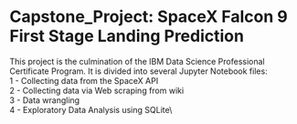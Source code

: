 # Capstone_Project: SpaceX Falcon 9 First Stage Landing Prediction
This project is the culmination of the IBM Data Science Professional Certificate Program.
It is divided into several Jupyter Notebook files:\
  1 - Collecting data from the SpaceX API\
  2 - Collecting data via Web scraping from wiki\
  3 - Data wrangling\
  4 - Exploratory Data Analysis using SQLite\
